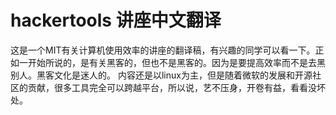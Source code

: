 # hackertools 讲座中文翻译
这是一个MIT有关计算机使用效率的讲座的翻译稿，有兴趣的同学可以看一下。正如一开始所说的，是有关黑客的，但也不是黑客的。因为是要提高效率而不是去黑别人。黑客文化是迷人的。
内容还是以linux为主，但是随着微软的发展和开源社区的贡献，很多工具完全可以跨越平台，所以说，艺不压身，开卷有益，看看没坏处。
